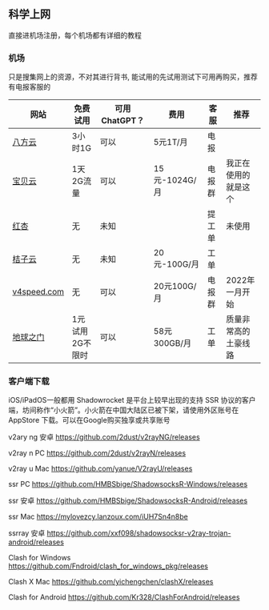 ## 科学上网
直接进机场注册，每个机场都有详细的教程

### 机场

只是搜集网上的资源，不对其进行背书, 能试用的先试用测试下可用再购买，推荐有电报客服的

| 网站                                                                  | 免费试用      | 可用ChatGPT？ | 费用          | 客服  | 推荐         |
| ------------------------------------------------------------------- | --------- | ---------- | ----------- | --- | ---------- |
| [八方云](https://cn.bafangyun.vip/#/register?code=av6z5liR)            | 3小时1G     | 可以         | 5元1T/月      | 电报  |            |
| [宝贝云](https://v3ssy.xyz/#/register?code=taklZfoO)                   | 1天2G流量    | 可以         | 15元-1024G/月 | 电报群 | 我正在使用的就是这个 |
| [红杏](https://v2hx.xyz/#/register?code=pTYLvORd)                     | 无         | 未知         |             | 提工单 | 未使用        |
| [桔子云](https://juzi69.com/auth/register?code=2QjJ)                   | 无         | 未知         | 20元-100G/月  | 工单  | <br>       |
| [v4speed.com](https://20230331.v4speed.cc/#/register?code=RRCzB0A6) | 无         | 可以         | 20元100G/月   | 电报群 | 2022年一月开始  |
| [地球之门](https://user1.earthtor.com/#/register?code=AKMEtDjT)         | 1元试用2G不限时 | 可以         | 58元300GB/月  | 工单  | 质量非常高的土豪线路 |

### 客户端下载

iOS/iPadOS一般都用 Shadowrocket 是平台上较早出现的支持 SSR 协议的客户端，坊间称作“小火箭”。小火箭在中国大陆区已被下架，请使用外区账号在 AppStore 下载。可以在Google购买独享或共享账号

v2ary ng 安卓
https://github.com/2dust/v2rayNG/releases

v2ray n PC
https://github.com/2dust/v2rayN/releases

v2ray u Mac
https://github.com/yanue/V2rayU/releases

ssr PC
https://github.com/HMBSbige/ShadowsocksR-Windows/releases

ssr 安卓
https://github.com/HMBSbige/ShadowsocksR-Android/releases

ssr Mac
https://mylovezcy.lanzoux.com/iUH7Sn4n8be

ssrray 安卓
https://github.com/xxf098/shadowsocksr-v2ray-trojan-android/releases

Clash for Windows
https://github.com/Fndroid/clash_for_windows_pkg/releases

Clash X Mac
https://github.com/yichengchen/clashX/releases

Clash for Android
https://github.com/Kr328/ClashForAndroid/releases
